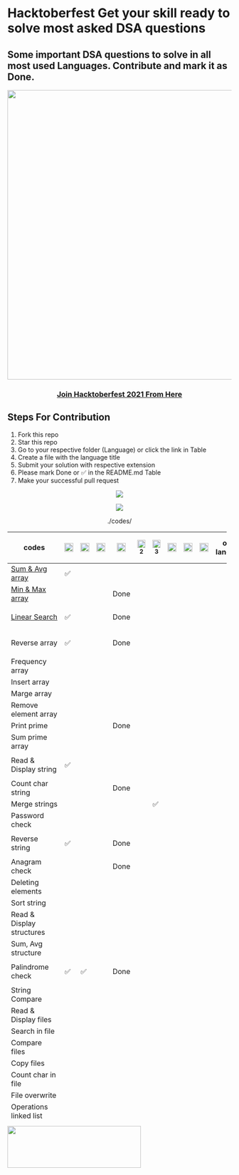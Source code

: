 # Hacktoberfest Get your skill ready to solve most asked DSA questions

## Some important DSA questions to solve in all most used Languages. Contribute and mark it as Done.

<p align="center"><img width="650"  src="https://codothon.com/wp-content/uploads/2022/10/Hacktoberfest-Time-to-Hack-Codothon.jpg"></p>

<h3 align="center">
    <a href="https://hacktoberfest.com/">
        Join Hacktoberfest 2021 From Here 
    </a>
</h3>

<h2 dir="auto">Steps For Contribution</h2>
<ol>
 	<li>Fork this repo</li>
 	<li>Star this repo</li>
 	<li>Go to your respective folder (Language) or click the link in Table</li>
 	<li>Create a file with the language title</li>
 	<li>Submit your solution with respective extension</li>
  <li>Please mark Done or ✅ in the README.md Table</li>
 	<li>Make your successful pull request</li>
</ol>
<p align="center"><img src="https://user-images.githubusercontent.com/72184293/193462051-2ad7f0f5-74a4-4750-b2c8-efd843764f86.png"></p>
<p align="center"><img src="https://user-images.githubusercontent.com/72184293/193463115-48e05a71-89dd-4c2f-a341-8768278a2866.png"></p>

<div align="center">

./codes/

</div>
<table class="table table-bordered table-striped" style="width: 97.8485%; height: 1318px;">
<thead class="thead-dark">
<tr style="height: 70px;">
<th style="width: 28.5714%; height: 70px;" scope="col">codes</th>
<th class="text-center" style="width: 4.43349%; height: 70px;" scope="col"><img src="https://cdn.jsdelivr.net/npm/programming-languages-logos/src/c/c.png" height="20" /></th>
<th class="text-center" style="width: 6.07553%; height: 70px;" scope="col"><img src="https://cdn.jsdelivr.net/npm/programming-languages-logos/src/cpp/cpp.png" height="20" /></th>
<th class="text-center" style="width: 6.07553%; height: 70px;" scope="col"><img src="https://cdn.jsdelivr.net/npm/programming-languages-logos/src/csharp/csharp.png" height="20" /></th>
<th class="text-center" style="width: 6.07553%; height: 70px;" scope="col"><img src="https://cdn.jsdelivr.net/npm/programming-languages-logos/src/java/java.png" height="20" /></th>
<th class="text-center" style="width: 6.56814%; height: 70px;" scope="col"><img src="https://cdn.jsdelivr.net/npm/programming-languages-logos/src/python/python.png" height="18" />
<sub>2</sub></th>
<th class="text-center" style="width: 6.56814%; height: 70px;" scope="col"><img src="https://cdn.jsdelivr.net/npm/programming-languages-logos/src/python/python.png" height="18" />
<sub>3</sub></th>
<th class="text-center" style="width: 6.07553%; height: 70px;" scope="col"><img src="https://cdn.jsdelivr.net/npm/programming-languages-logos/src/go/go.png" height="20" /></th>
<th class="text-center" style="width: 6.07553%; height: 70px;" scope="col"><img src="https://cdn.jsdelivr.net/npm/programming-languages-logos/src/javascript/javascript.png" height="20" /></th>
<th class="text-center" style="width: 6.07553%; height: 70px;" scope="col"><img src="https://cdn.jsdelivr.net/npm/programming-languages-logos/src/typescript/typescript.png" height="20" /></th>
<th class="text-center" style="width: 13.3005%; height: 70px;" scope="col">other language</th>
</tr>
</thead>
<tbody>
<tr style="height: 24px;">
<td style="width: 28.5714%; height: 24px;"><a href="./Sum &amp; Avg">Sum &amp; Avg array</a></td>
<td class="text-center" style="width: 4.43349%; height: 24px;">✅</td>
<td class="text-center" style="width: 6.07553%; height: 24px;"></td>
<td class="text-center" style="width: 6.07553%; height: 24px;"></td>
<td class="text-center" style="width: 6.07553%; height: 24px;"></td>
<td class="text-center" style="width: 6.56814%; height: 24px;"></td>
<td class="text-center" style="width: 6.56814%; height: 24px;"></td>
<td class="text-center" style="width: 6.07553%; height: 24px;"></td>
<td class="text-center" style="width: 6.07553%; height: 24px;"></td>
<td class="text-center" style="width: 6.07553%; height: 24px;"></td>
<td class="text-center" style="width: 13.3005%; height: 24px;"></td>
</tr>
<tr style="height: 24px;">
<td style="width: 28.5714%; height: 24px;"><a href="./Min &amp; Max">Min &amp; Max array</a></td>
<td class="text-center" style="width: 4.43349%; height: 24px;"></td>
<td class="text-center" style="width: 6.07553%; height: 24px;"></td>
<td class="text-center" style="width: 6.07553%; height: 24px;"></td>
<td class="text-center" style="width: 6.07553%; height: 24px;">Done</td>
<td class="text-center" style="width: 6.56814%; height: 24px;"></td>
<td class="text-center" style="width: 6.56814%; height: 24px;"></td>
<td class="text-center" style="width: 6.07553%; height: 24px;"></td>
<td class="text-center" style="width: 6.07553%; height: 24px;"></td>
<td class="text-center" style="width: 6.07553%; height: 24px;"></td>
<td class="text-center" style="width: 13.3005%; height: 24px;"></td>
</tr>
<tr style="height: 24px;">
<td style="width: 28.5714%; height: 24px;"><a href="./Linear Search">Linear Search</a></td>
<td class="text-center" style="width: 4.43349%; height: 24px;"><p>✅</p></td>
<td class="text-center" style="width: 6.07553%; height: 24px;"></td>
<td class="text-center" style="width: 6.07553%; height: 24px;"></td>
<td class="text-center" style="width: 6.07553%; height: 24px;">Done</td>
<td class="text-center" style="width: 6.56814%; height: 24px;"></td>
<td class="text-center" style="width: 6.56814%; height: 24px;"></td>
<td class="text-center" style="width: 6.07553%; height: 24px;"></td>
<td class="text-center" style="width: 6.07553%; height: 24px;"></td>
<td class="text-center" style="width: 6.07553%; height: 24px;"></td>
<td class="text-center" style="width: 13.3005%; height: 24px;"></td>
</tr>
<tr style="height: 24px;">
<td style="width: 28.5714%; height: 24px;">Reverse array</td>
<td class="text-center" style="width: 4.43349%; height: 24px;"><p>✅</p></td>
<td class="text-center" style="width: 6.07553%; height: 24px;"></td>
<td class="text-center" style="width: 6.07553%; height: 24px;"></td>
<td class="text-center" style="width: 6.07553%; height: 24px;">Done</td>
<td class="text-center" style="width: 6.56814%; height: 24px;"></td>
<td class="text-center" style="width: 6.56814%; height: 24px;"></td>
<td class="text-center" style="width: 6.07553%; height: 24px;"></td>
<td class="text-center" style="width: 6.07553%; height: 24px;"></td>
<td class="text-center" style="width: 6.07553%; height: 24px;"></td>
<td class="text-center" style="width: 13.3005%; height: 24px;"></td>
</tr>
<tr style="height: 24px;">
<td style="width: 28.5714%; height: 24px;">Frequency array</td>
<td class="text-center" style="width: 4.43349%; height: 24px;"></td>
<td class="text-center" style="width: 6.07553%; height: 24px;"></td>
<td class="text-center" style="width: 6.07553%; height: 24px;"></td>
<td class="text-center" style="width: 6.07553%; height: 24px;"></td>
<td class="text-center" style="width: 6.56814%; height: 24px;"></td>
<td class="text-center" style="width: 6.56814%; height: 24px;"></td>
<td class="text-center" style="width: 6.07553%; height: 24px;"></td>
<td class="text-center" style="width: 6.07553%; height: 24px;"></td>
<td class="text-center" style="width: 6.07553%; height: 24px;"></td>
<td class="text-center" style="width: 13.3005%; height: 24px;"></td>
</tr>
<tr style="height: 24px;">
<td style="width: 28.5714%; height: 24px;">Insert array</td>
<td class="text-center" style="width: 4.43349%; height: 24px;"></td>
<td class="text-center" style="width: 6.07553%; height: 24px;"></td>
<td class="text-center" style="width: 6.07553%; height: 24px;"></td>
<td class="text-center" style="width: 6.07553%; height: 24px;"></td>
<td class="text-center" style="width: 6.56814%; height: 24px;"></td>
<td class="text-center" style="width: 6.56814%; height: 24px;"></td>
<td class="text-center" style="width: 6.07553%; height: 24px;"></td>
<td class="text-center" style="width: 6.07553%; height: 24px;"></td>
<td class="text-center" style="width: 6.07553%; height: 24px;"></td>
<td class="text-center" style="width: 13.3005%; height: 24px;"></td>
</tr>
<tr style="height: 24px;">
<td style="width: 28.5714%; height: 24px;">Marge array</td>
<td class="text-center" style="width: 4.43349%; height: 24px;"></td>
<td class="text-center" style="width: 6.07553%; height: 24px;"></td>
<td class="text-center" style="width: 6.07553%; height: 24px;"></td>
<td class="text-center" style="width: 6.07553%; height: 24px;"></td>
<td class="text-center" style="width: 6.56814%; height: 24px;"></td>
<td class="text-center" style="width: 6.56814%; height: 24px;"></td>
<td class="text-center" style="width: 6.07553%; height: 24px;"></td>
<td class="text-center" style="width: 6.07553%; height: 24px;"></td>
<td class="text-center" style="width: 6.07553%; height: 24px;"></td>
<td class="text-center" style="width: 13.3005%; height: 24px;"></td>
</tr>
<tr style="height: 24px;">
<td style="width: 28.5714%; height: 24px;">Remove element array</td>
<td class="text-center" style="width: 4.43349%; height: 24px;"></td>
<td class="text-center" style="width: 6.07553%; height: 24px;"></td>
<td class="text-center" style="width: 6.07553%; height: 24px;"></td>
<td class="text-center" style="width: 6.07553%; height: 24px;"></td>
<td class="text-center" style="width: 6.56814%; height: 24px;"></td>
<td class="text-center" style="width: 6.56814%; height: 24px;"></td>
<td class="text-center" style="width: 6.07553%; height: 24px;"></td>
<td class="text-center" style="width: 6.07553%; height: 24px;"></td>
<td class="text-center" style="width: 6.07553%; height: 24px;"></td>
<td class="text-center" style="width: 13.3005%; height: 24px;"></td>
</tr>
<tr style="height: 24px;">
<td style="width: 28.5714%; height: 24px;">Print prime</td>
<td class="text-center" style="width: 4.43349%; height: 24px;"></td>
<td class="text-center" style="width: 6.07553%; height: 24px;"></td>
<td class="text-center" style="width: 6.07553%; height: 24px;"></td>
<td class="text-center" style="width: 6.07553%; height: 24px;">Done</td>
<td class="text-center" style="width: 6.56814%; height: 24px;"></td>
<td class="text-center" style="width: 6.56814%; height: 24px;"></td>
<td class="text-center" style="width: 6.07553%; height: 24px;"></td>
<td class="text-center" style="width: 6.07553%; height: 24px;"></td>
<td class="text-center" style="width: 6.07553%; height: 24px;"></td>
<td class="text-center" style="width: 13.3005%; height: 24px;"></td>
</tr>
<tr style="height: 24px;">
<td style="width: 28.5714%; height: 24px;">Sum prime array</td>
<td class="text-center" style="width: 4.43349%; height: 24px;"></td>
<td class="text-center" style="width: 6.07553%; height: 24px;"></td>
<td class="text-center" style="width: 6.07553%; height: 24px;"></td>
<td class="text-center" style="width: 6.07553%; height: 24px;"></td>
<td class="text-center" style="width: 6.56814%; height: 24px;"></td>
<td class="text-center" style="width: 6.56814%; height: 24px;"></td>
<td class="text-center" style="width: 6.07553%; height: 24px;"></td>
<td class="text-center" style="width: 6.07553%; height: 24px;"></td>
<td class="text-center" style="width: 6.07553%; height: 24px;"></td>
<td class="text-center" style="width: 13.3005%; height: 24px;"></td>
</tr>
<tr style="height: 24px;">
<td style="width: 28.5714%; height: 24px;">Read &amp; Display string</td>
<td class="text-center" style="width: 4.43349%; height: 24px;"><p>✅</p></td>
<td class="text-center" style="width: 6.07553%; height: 24px;"></td>
<td class="text-center" style="width: 6.07553%; height: 24px;"></td>
<td class="text-center" style="width: 6.07553%; height: 24px;"></td>
<td class="text-center" style="width: 6.56814%; height: 24px;"></td>
<td class="text-center" style="width: 6.56814%; height: 24px;"></td>
<td class="text-center" style="width: 6.07553%; height: 24px;"></td>
<td class="text-center" style="width: 6.07553%; height: 24px;"></td>
<td class="text-center" style="width: 6.07553%; height: 24px;"></td>
<td class="text-center" style="width: 13.3005%; height: 24px;"></td>
</tr>
<tr style="height: 24px;">
<td style="width: 28.5714%; height: 24px;">Count char string</td>
<td class="text-center" style="width: 4.43349%; height: 24px;"></td>
<td class="text-center" style="width: 6.07553%; height: 24px;"></td>
<td class="text-center" style="width: 6.07553%; height: 24px;"></td>
<td class="text-center" style="width: 6.07553%; height: 24px;">Done</td>
<td class="text-center" style="width: 6.56814%; height: 24px;"></td>
<td class="text-center" style="width: 6.56814%; height: 24px;"></td>
<td class="text-center" style="width: 6.07553%; height: 24px;"></td>
<td class="text-center" style="width: 6.07553%; height: 24px;"></td>
<td class="text-center" style="width: 6.07553%; height: 24px;"></td>
<td class="text-center" style="width: 13.3005%; height: 24px;"></td>
</tr>
<tr style="height: 24px;">
<td style="width: 28.5714%; height: 24px;">Merge strings</td>
<td class="text-center" style="width: 4.43349%; height: 24px;"></td>
<td class="text-center" style="width: 6.07553%; height: 24px;"></td>
<td class="text-center" style="width: 6.07553%; height: 24px;"></td>
<td class="text-center" style="width: 6.07553%; height: 24px;"></td>
<td class="text-center" style="width: 6.56814%; height: 24px;"></td>
<td class="text-center" style="width: 6.56814%; height: 24px;">✅</td>
<td class="text-center" style="width: 6.07553%; height: 24px;"></td>
<td class="text-center" style="width: 6.07553%; height: 24px;"></td>
<td class="text-center" style="width: 6.07553%; height: 24px;"></td>
<td class="text-center" style="width: 13.3005%; height: 24px;"></td>
</tr>
<tr style="height: 24px;">
<td style="width: 28.5714%; height: 24px;">Password check</td>
<td class="text-center" style="width: 4.43349%; height: 24px;"></td>
<td class="text-center" style="width: 6.07553%; height: 24px;"></td>
<td class="text-center" style="width: 6.07553%; height: 24px;"></td>
<td class="text-center" style="width: 6.07553%; height: 24px;"></td>
<td class="text-center" style="width: 6.56814%; height: 24px;"></td>
<td class="text-center" style="width: 6.56814%; height: 24px;"></td>
<td class="text-center" style="width: 6.07553%; height: 24px;"></td>
<td class="text-center" style="width: 6.07553%; height: 24px;"></td>
<td class="text-center" style="width: 6.07553%; height: 24px;"></td>
<td class="text-center" style="width: 13.3005%; height: 24px;"></td>
</tr>
<tr style="height: 24px;">
<td style="width: 28.5714%; height: 24px;">Reverse string</td>
<td class="text-center" style="width: 4.43349%; height: 24px;"> <p>✅</p></td>
<td class="text-center" style="width: 6.07553%; height: 24px;"></td>
<td class="text-center" style="width: 6.07553%; height: 24px;"></td>
<td class="text-center" style="width: 6.07553%; height: 24px;">Done</td>
<td class="text-center" style="width: 6.56814%; height: 24px;"></td>
<td class="text-center" style="width: 6.56814%; height: 24px;"></td>
<td class="text-center" style="width: 6.07553%; height: 24px;"></td>
<td class="text-center" style="width: 6.07553%; height: 24px;"></td>
<td class="text-center" style="width: 6.07553%; height: 24px;"></td>
<td class="text-center" style="width: 13.3005%; height: 24px;"></td>
</tr>
<tr style="height: 24px;">
<td style="width: 28.5714%; height: 24px;">Anagram check</td>
<td class="text-center" style="width: 4.43349%; height: 24px;"></td>
<td class="text-center" style="width: 6.07553%; height: 24px;"></td>
<td class="text-center" style="width: 6.07553%; height: 24px;"></td>
<td class="text-center" style="width: 6.07553%; height: 24px;">Done</td>
<td class="text-center" style="width: 6.56814%; height: 24px;"></td>
<td class="text-center" style="width: 6.56814%; height: 24px;"></td>
<td class="text-center" style="width: 6.07553%; height: 24px;"></td>
<td class="text-center" style="width: 6.07553%; height: 24px;"></td>
<td class="text-center" style="width: 6.07553%; height: 24px;"></td>
<td class="text-center" style="width: 13.3005%; height: 24px;"></td>
</tr>
<tr style="height: 24px;">
<td style="width: 28.5714%; height: 24px;">Deleting elements</td>
<td class="text-center" style="width: 4.43349%; height: 24px;"></td>
<td class="text-center" style="width: 6.07553%; height: 24px;"></td>
<td class="text-center" style="width: 6.07553%; height: 24px;"></td>
<td class="text-center" style="width: 6.07553%; height: 24px;"></td>
<td class="text-center" style="width: 6.56814%; height: 24px;"></td>
<td class="text-center" style="width: 6.56814%; height: 24px;"></td>
<td class="text-center" style="width: 6.07553%; height: 24px;"></td>
<td class="text-center" style="width: 6.07553%; height: 24px;"></td>
<td class="text-center" style="width: 6.07553%; height: 24px;"></td>
<td class="text-center" style="width: 13.3005%; height: 24px;"></td>
</tr>
<tr style="height: 24px;">
<td style="width: 28.5714%; height: 24px;">Sort string</td>
<td class="text-center" style="width: 4.43349%; height: 24px;"></td>
<td class="text-center" style="width: 6.07553%; height: 24px;"></td>
<td class="text-center" style="width: 6.07553%; height: 24px;"></td>
<td class="text-center" style="width: 6.07553%; height: 24px;"></td>
<td class="text-center" style="width: 6.56814%; height: 24px;"></td>
<td class="text-center" style="width: 6.56814%; height: 24px;"></td>
<td class="text-center" style="width: 6.07553%; height: 24px;"></td>
<td class="text-center" style="width: 6.07553%; height: 24px;"></td>
<td class="text-center" style="width: 6.07553%; height: 24px;"></td>
<td class="text-center" style="width: 13.3005%; height: 24px;"></td>
</tr>
<tr style="height: 48px;">
<td style="width: 28.5714%; height: 48px;">Read &amp; Display structures</td>
<td class="text-center" style="width: 4.43349%; height: 48px;"></td>
<td class="text-center" style="width: 6.07553%; height: 48px;"></td>
<td class="text-center" style="width: 6.07553%; height: 48px;"></td>
<td class="text-center" style="width: 6.07553%; height: 48px;"></td>
<td class="text-center" style="width: 6.56814%; height: 48px;"></td>
<td class="text-center" style="width: 6.56814%; height: 48px;"></td>
<td class="text-center" style="width: 6.07553%; height: 48px;"></td>
<td class="text-center" style="width: 6.07553%; height: 48px;"></td>
<td class="text-center" style="width: 6.07553%; height: 48px;"></td>
<td class="text-center" style="width: 13.3005%; height: 48px;"></td>
</tr>
<tr style="height: 24px;">
<td style="width: 28.5714%; height: 24px;">Sum, Avg structure</td>
<td class="text-center" style="width: 4.43349%; height: 24px;"></td>
<td class="text-center" style="width: 6.07553%; height: 24px;"></td>
<td class="text-center" style="width: 6.07553%; height: 24px;"></td>
<td class="text-center" style="width: 6.07553%; height: 24px;"></td>
<td class="text-center" style="width: 6.56814%; height: 24px;"></td>
<td class="text-center" style="width: 6.56814%; height: 24px;"></td>
<td class="text-center" style="width: 6.07553%; height: 24px;"></td>
<td class="text-center" style="width: 6.07553%; height: 24px;"></td>
<td class="text-center" style="width: 6.07553%; height: 24px;"></td>
<td class="text-center" style="width: 13.3005%; height: 24px;"></td>
</tr>
<tr style="height: 24px;">
<td style="width: 28.5714%; height: 24px;">Palindrome check</td>
    <td class="text-center" style="width: 4.43349%; height: 24px;"><p>✅</p></td>
<td class="text-center" style="width: 6.07553%; height: 24px;"><p>✅</p></td>
<td class="text-center" style="width: 6.07553%; height: 24px;"></td>
<td class="text-center" style="width: 6.07553%; height: 24px;">Done</td>
<td class="text-center" style="width: 6.56814%; height: 24px;"></td>
<td class="text-center" style="width: 6.56814%; height: 24px;"></td>
<td class="text-center" style="width: 6.07553%; height: 24px;"></td>
<td class="text-center" style="width: 6.07553%; height: 24px;"></td>
<td class="text-center" style="width: 6.07553%; height: 24px;"></td>
<td class="text-center" style="width: 13.3005%; height: 24px;"></td>
</tr>
<tr style="height: 24px;">
<td style="width: 28.5714%; height: 24px;">String Compare</td>
<td class="text-center" style="width: 4.43349%; height: 24px;"></td>
<td class="text-center" style="width: 6.07553%; height: 24px;"></td>
<td class="text-center" style="width: 6.07553%; height: 24px;"></td>
<td class="text-center" style="width: 6.07553%; height: 24px;"></td>
<td class="text-center" style="width: 6.56814%; height: 24px;"></td>
<td class="text-center" style="width: 6.56814%; height: 24px;"></td>
<td class="text-center" style="width: 6.07553%; height: 24px;"></td>
<td class="text-center" style="width: 6.07553%; height: 24px;"></td>
<td class="text-center" style="width: 6.07553%; height: 24px;"></td>
<td class="text-center" style="width: 13.3005%; height: 24px;"></td>
</tr>
<tr style="height: 24px;">
<td style="width: 28.5714%; height: 24px;">Read &amp; Display files</td>
<td class="text-center" style="width: 4.43349%; height: 24px;"></td>
<td class="text-center" style="width: 6.07553%; height: 24px;"></td>
<td class="text-center" style="width: 6.07553%; height: 24px;"></td>
<td class="text-center" style="width: 6.07553%; height: 24px;"></td>
<td class="text-center" style="width: 6.56814%; height: 24px;"></td>
<td class="text-center" style="width: 6.56814%; height: 24px;"></td>
<td class="text-center" style="width: 6.07553%; height: 24px;"></td>
<td class="text-center" style="width: 6.07553%; height: 24px;"></td>
<td class="text-center" style="width: 6.07553%; height: 24px;"></td>
<td class="text-center" style="width: 13.3005%; height: 24px;"></td>
</tr>
<tr style="height: 24px;">
<td style="width: 28.5714%; height: 24px;">Search in file</td>
<td class="text-center" style="width: 4.43349%; height: 24px;"></td>
<td class="text-center" style="width: 6.07553%; height: 24px;"></td>
<td class="text-center" style="width: 6.07553%; height: 24px;"></td>
<td class="text-center" style="width: 6.07553%; height: 24px;"></td>
<td class="text-center" style="width: 6.56814%; height: 24px;"></td>
<td class="text-center" style="width: 6.56814%; height: 24px;"></td>
<td class="text-center" style="width: 6.07553%; height: 24px;"></td>
<td class="text-center" style="width: 6.07553%; height: 24px;"></td>
<td class="text-center" style="width: 6.07553%; height: 24px;"></td>
<td class="text-center" style="width: 13.3005%; height: 24px;"></td>
</tr>
<tr style="height: 24px;">
<td style="width: 28.5714%; height: 24px;">Compare files</td>
<td class="text-center" style="width: 4.43349%; height: 24px;"></td>
<td class="text-center" style="width: 6.07553%; height: 24px;"></td>
<td class="text-center" style="width: 6.07553%; height: 24px;"></td>
<td class="text-center" style="width: 6.07553%; height: 24px;"></td>
<td class="text-center" style="width: 6.56814%; height: 24px;"></td>
<td class="text-center" style="width: 6.56814%; height: 24px;"></td>
<td class="text-center" style="width: 6.07553%; height: 24px;"></td>
<td class="text-center" style="width: 6.07553%; height: 24px;"></td>
<td class="text-center" style="width: 6.07553%; height: 24px;"></td>
<td class="text-center" style="width: 13.3005%; height: 24px;"></td>
</tr>
<tr style="height: 24px;">
<td style="width: 28.5714%; height: 24px;">Copy files</td>
<td class="text-center" style="width: 4.43349%; height: 24px;"></td>
<td class="text-center" style="width: 6.07553%; height: 24px;"></td>
<td class="text-center" style="width: 6.07553%; height: 24px;"></td>
<td class="text-center" style="width: 6.07553%; height: 24px;"></td>
<td class="text-center" style="width: 6.56814%; height: 24px;"></td>
<td class="text-center" style="width: 6.56814%; height: 24px;"></td>
<td class="text-center" style="width: 6.07553%; height: 24px;"></td>
<td class="text-center" style="width: 6.07553%; height: 24px;"></td>
<td class="text-center" style="width: 6.07553%; height: 24px;"></td>
<td class="text-center" style="width: 13.3005%; height: 24px;"></td>
</tr>
<tr style="height: 24px;">
<td style="width: 28.5714%; height: 24px;">Count char in file</td>
<td class="text-center" style="width: 4.43349%; height: 24px;"></td>
<td class="text-center" style="width: 6.07553%; height: 24px;"></td>
<td class="text-center" style="width: 6.07553%; height: 24px;"></td>
<td class="text-center" style="width: 6.07553%; height: 24px;"></td>
<td class="text-center" style="width: 6.56814%; height: 24px;"></td>
<td class="text-center" style="width: 6.56814%; height: 24px;"></td>
<td class="text-center" style="width: 6.07553%; height: 24px;"></td>
<td class="text-center" style="width: 6.07553%; height: 24px;"></td>
<td class="text-center" style="width: 6.07553%; height: 24px;"></td>
<td class="text-center" style="width: 13.3005%; height: 24px;"></td>
</tr>
<tr style="height: 24px;">
<td style="width: 28.5714%; height: 24px;">File overwrite</td>
<td class="text-center" style="width: 4.43349%; height: 24px;"></td>
<td class="text-center" style="width: 6.07553%; height: 24px;"></td>
<td class="text-center" style="width: 6.07553%; height: 24px;"></td>
<td class="text-center" style="width: 6.07553%; height: 24px;"></td>
<td class="text-center" style="width: 6.56814%; height: 24px;"></td>
<td class="text-center" style="width: 6.56814%; height: 24px;"></td>
<td class="text-center" style="width: 6.07553%; height: 24px;"></td>
<td class="text-center" style="width: 6.07553%; height: 24px;"></td>
<td class="text-center" style="width: 6.07553%; height: 24px;"></td>
<td class="text-center" style="width: 13.3005%; height: 24px;"></td>
</tr>
<tr style="height: 24px;">
<td style="width: 28.5714%; height: 24px;">Operations linked list</td>
<td class="text-center" style="width: 4.43349%; height: 24px;"></td>
<td class="text-center" style="width: 6.07553%; height: 24px;"></td>
<td class="text-center" style="width: 6.07553%; height: 24px;"></td>
<td class="text-center" style="width: 6.07553%; height: 24px;"></td>
<td class="text-center" style="width: 6.56814%; height: 24px;"></td>
<td class="text-center" style="width: 6.56814%; height: 24px;"></td>
<td class="text-center" style="width: 6.07553%; height: 24px;"></td>
<td class="text-center" style="width: 6.07553%; height: 24px;"></td>
<td class="text-center" style="width: 6.07553%; height: 24px;"></td>
<td class="text-center" style="width: 13.3005%; height: 24px;"></td>
</tr>
<tr style="height: 24px;">
<td style="width: 28.5714%; height: 24px;">insert at beg, end</td>
<td class="text-center" style="width: 4.43349%; height: 24px;"></td>
<td class="text-center" style="width: 6.07553%; height: 24px;"></td>
<td class="text-center" style="width: 6.07553%; height: 24px;"></td>
<td class="text-center" style="width: 6.07553%; height: 24px;"></td>
<td class="text-center" style="width: 6.56814%; height: 24px;"></td>
<td class="text-center" style="width: 6.56814%; height: 24px;"></td>
<td class="text-center" style="width: 6.07553%; height: 24px;"></td>
<td class="text-center" style="width: 6.07553%; height: 24px;"></td>
<td class="text-center" style="width: 6.07553%; height: 24px;"></td>
<td class="text-center" style="width: 13.3005%; height: 24px;"></td>
</tr>
<tr style="height: 24px;">
<td style="width: 28.5714%; height: 24px;">Delete at beg, end</td>
<td class="text-center" style="width: 4.43349%; height: 24px;"></td>
<td class="text-center" style="width: 6.07553%; height: 24px;"></td>
<td class="text-center" style="width: 6.07553%; height: 24px;"></td>
<td class="text-center" style="width: 6.07553%; height: 24px;"></td>
<td class="text-center" style="width: 6.56814%; height: 24px;"></td>
<td class="text-center" style="width: 6.56814%; height: 24px;"></td>
<td class="text-center" style="width: 6.07553%; height: 24px;"></td>
<td class="text-center" style="width: 6.07553%; height: 24px;"></td>
<td class="text-center" style="width: 6.07553%; height: 24px;"></td>
<td class="text-center" style="width: 13.3005%; height: 24px;"></td>
</tr>
<tr style="height: 24px;">
<td style="width: 28.5714%; height: 24px;">Insert &amp; Delete at pos</td>
<td class="text-center" style="width: 4.43349%; height: 24px;"></td>
<td class="text-center" style="width: 6.07553%; height: 24px;"></td>
<td class="text-center" style="width: 6.07553%; height: 24px;"></td>
<td class="text-center" style="width: 6.07553%; height: 24px;"></td>
<td class="text-center" style="width: 6.56814%; height: 24px;"></td>
<td class="text-center" style="width: 6.56814%; height: 24px;"></td>
<td class="text-center" style="width: 6.07553%; height: 24px;"></td>
<td class="text-center" style="width: 6.07553%; height: 24px;"></td>
<td class="text-center" style="width: 6.07553%; height: 24px;"></td>
<td class="text-center" style="width: 13.3005%; height: 24px;"></td>
</tr>
<tr style="height: 24px;">
<td style="width: 28.5714%; height: 24px;">Search &amp; count</td>
<td class="text-center" style="width: 4.43349%; height: 24px;"></td>
<td class="text-center" style="width: 6.07553%; height: 24px;"></td>
<td class="text-center" style="width: 6.07553%; height: 24px;"></td>
<td class="text-center" style="width: 6.07553%; height: 24px;"></td>
<td class="text-center" style="width: 6.56814%; height: 24px;"></td>
<td class="text-center" style="width: 6.56814%; height: 24px;"></td>
<td class="text-center" style="width: 6.07553%; height: 24px;"></td>
<td class="text-center" style="width: 6.07553%; height: 24px;"></td>
<td class="text-center" style="width: 6.07553%; height: 24px;"></td>
<td class="text-center" style="width: 13.3005%; height: 24px;"></td>
</tr>
<tr style="height: 24px;">
<td style="width: 28.5714%; height: 24px;">Doubly linked List</td>
<td class="text-center" style="width: 4.43349%; height: 24px;"></td>
<td class="text-center" style="width: 6.07553%; height: 24px;"></td>
<td class="text-center" style="width: 6.07553%; height: 24px;"></td>
<td class="text-center" style="width: 6.07553%; height: 24px;"></td>
<td class="text-center" style="width: 6.56814%; height: 24px;"></td>
<td class="text-center" style="width: 6.56814%; height: 24px;"></td>
<td class="text-center" style="width: 6.07553%; height: 24px;"></td>
<td class="text-center" style="width: 6.07553%; height: 24px;"></td>
<td class="text-center" style="width: 6.07553%; height: 24px;"></td>
<td class="text-center" style="width: 13.3005%; height: 24px;"></td>
</tr>
<tr style="height: 24px;">
<td style="width: 28.5714%; height: 24px;">Basic Operations Stacks</td>
<td class="text-center" style="width: 4.43349%; height: 24px;"></td>
<td class="text-center" style="width: 6.07553%; height: 24px;"></td>
<td class="text-center" style="width: 6.07553%; height: 24px;"></td>
<td class="text-center" style="width: 6.07553%; height: 24px;"></td>
<td class="text-center" style="width: 6.56814%; height: 24px;"></td>
<td class="text-center" style="width: 6.56814%; height: 24px;"></td>
<td class="text-center" style="width: 6.07553%; height: 24px;"></td>
<td class="text-center" style="width: 6.07553%; height: 24px;"></td>
<td class="text-center" style="width: 6.07553%; height: 24px;"></td>
<td class="text-center" style="width: 13.3005%; height: 24px;"></td>
</tr>
<tr style="height: 24px;">
<td style="width: 28.5714%; height: 24px;">Denomination</td>
<td class="text-center" style="width: 4.43349%; height: 24px;"></td>
<td class="text-center" style="width: 6.07553%; height: 24px;"></td>
<td class="text-center" style="width: 6.07553%; height: 24px;"></td>
<td class="text-center" style="width: 6.07553%; height: 24px;"></td>
<td class="text-center" style="width: 6.56814%; height: 24px;"></td>
<td class="text-center" style="width: 6.56814%; height: 24px;"></td>
<td class="text-center" style="width: 6.07553%; height: 24px;"></td>
<td class="text-center" style="width: 6.07553%; height: 24px;"></td>
<td class="text-center" style="width: 6.07553%; height: 24px;"></td>
<td class="text-center" style="width: 13.3005%; height: 24px;"></td>
</tr>
<tr style="height: 24px;">
<td style="width: 28.5714%; height: 24px;">Palindrome stack integer</td>
<td class="text-center" style="width: 4.43349%; height: 24px;"></td>
<td class="text-center" style="width: 6.07553%; height: 24px;"></td>
<td class="text-center" style="width: 6.07553%; height: 24px;"></td>
<td class="text-center" style="width: 6.07553%; height: 24px;"></td>
<td class="text-center" style="width: 6.56814%; height: 24px;"></td>
<td class="text-center" style="width: 6.56814%; height: 24px;"></td>
<td class="text-center" style="width: 6.07553%; height: 24px;"></td>
<td class="text-center" style="width: 6.07553%; height: 24px;"></td>
<td class="text-center" style="width: 6.07553%; height: 24px;"></td>
<td class="text-center" style="width: 13.3005%; height: 24px;"></td>
</tr>
<tr style="height: 24px;">
<td style="width: 28.5714%; height: 24px;">Palindrome stack string</td>
<td class="text-center" style="width: 4.43349%; height: 24px;"></td>
<td class="text-center" style="width: 6.07553%; height: 24px;"></td>
<td class="text-center" style="width: 6.07553%; height: 24px;"></td>
<td class="text-center" style="width: 6.07553%; height: 24px;"></td>
<td class="text-center" style="width: 6.56814%; height: 24px;"></td>
<td class="text-center" style="width: 6.56814%; height: 24px;"></td>
<td class="text-center" style="width: 6.07553%; height: 24px;"></td>
<td class="text-center" style="width: 6.07553%; height: 24px;"></td>
<td class="text-center" style="width: 6.07553%; height: 24px;"></td>
<td class="text-center" style="width: 13.3005%; height: 24px;"></td>
</tr>
<tr style="height: 24px;">
<td style="width: 28.5714%; height: 24px;">Infix to postfix</td>
<td class="text-center" style="width: 4.43349%; height: 24px;"></td>
<td class="text-center" style="width: 6.07553%; height: 24px;"></td>
<td class="text-center" style="width: 6.07553%; height: 24px;"></td>
<td class="text-center" style="width: 6.07553%; height: 24px;"></td>
<td class="text-center" style="width: 6.56814%; height: 24px;"></td>
<td class="text-center" style="width: 6.56814%; height: 24px;"></td>
<td class="text-center" style="width: 6.07553%; height: 24px;"></td>
<td class="text-center" style="width: 6.07553%; height: 24px;"></td>
<td class="text-center" style="width: 6.07553%; height: 24px;"></td>
<td class="text-center" style="width: 13.3005%; height: 24px;"></td>
</tr>
<tr style="height: 48px;">
<td style="width: 28.5714%; height: 48px;">Evaluate Postfix Expression</td>
<td class="text-center" style="width: 4.43349%; height: 48px;"></td>
<td class="text-center" style="width: 6.07553%; height: 48px;"></td>
<td class="text-center" style="width: 6.07553%; height: 48px;"></td>
<td class="text-center" style="width: 6.07553%; height: 48px;"></td>
<td class="text-center" style="width: 6.56814%; height: 48px;"></td>
<td class="text-center" style="width: 6.56814%; height: 48px;"></td>
<td class="text-center" style="width: 6.07553%; height: 48px;"></td>
<td class="text-center" style="width: 6.07553%; height: 48px;"></td>
<td class="text-center" style="width: 6.07553%; height: 48px;"></td>
<td class="text-center" style="width: 13.3005%; height: 48px;"></td>
</tr>
<tr style="height: 24px;">
<td style="width: 28.5714%; height: 24px;">Sorting queues</td>
<td class="text-center" style="width: 4.43349%; height: 24px;"></td>
<td class="text-center" style="width: 6.07553%; height: 24px;"></td>
<td class="text-center" style="width: 6.07553%; height: 24px;"></td>
<td class="text-center" style="width: 6.07553%; height: 24px;"></td>
<td class="text-center" style="width: 6.56814%; height: 24px;"></td>
<td class="text-center" style="width: 6.56814%; height: 24px;"></td>
<td class="text-center" style="width: 6.07553%; height: 24px;"></td>
<td class="text-center" style="width: 6.07553%; height: 24px;"></td>
<td class="text-center" style="width: 6.07553%; height: 24px;"></td>
<td class="text-center" style="width: 13.3005%; height: 24px;"></td>
</tr>
<tr style="height: 24px;">
<td style="width: 28.5714%; height: 24px;">Search, Count queues</td>
<td class="text-center" style="width: 4.43349%; height: 24px;"></td>
<td class="text-center" style="width: 6.07553%; height: 24px;"></td>
<td class="text-center" style="width: 6.07553%; height: 24px;"></td>
<td class="text-center" style="width: 6.07553%; height: 24px;"></td>
<td class="text-center" style="width: 6.56814%; height: 24px;"></td>
<td class="text-center" style="width: 6.56814%; height: 24px;"></td>
<td class="text-center" style="width: 6.07553%; height: 24px;"></td>
<td class="text-center" style="width: 6.07553%; height: 24px;"></td>
<td class="text-center" style="width: 6.07553%; height: 24px;"></td>
<td class="text-center" style="width: 13.3005%; height: 24px;"></td>
</tr>
<tr style="height: 24px;">
<td style="width: 28.5714%; height: 24px;">Inserting Queues</td>
<td class="text-center" style="width: 4.43349%; height: 24px;"></td>
<td class="text-center" style="width: 6.07553%; height: 24px;"></td>
<td class="text-center" style="width: 6.07553%; height: 24px;"></td>
<td class="text-center" style="width: 6.07553%; height: 24px;"></td>
<td class="text-center" style="width: 6.56814%; height: 24px;"></td>
<td class="text-center" style="width: 6.56814%; height: 24px;"></td>
<td class="text-center" style="width: 6.07553%; height: 24px;"></td>
<td class="text-center" style="width: 6.07553%; height: 24px;"></td>
<td class="text-center" style="width: 6.07553%; height: 24px;"></td>
<td class="text-center" style="width: 13.3005%; height: 24px;"></td>
</tr>
<tr style="height: 24px;">
<td style="width: 28.5714%; height: 24px;">Deleting queues</td>
<td class="text-center" style="width: 4.43349%; height: 24px;"></td>
<td class="text-center" style="width: 6.07553%; height: 24px;"></td>
<td class="text-center" style="width: 6.07553%; height: 24px;"></td>
<td class="text-center" style="width: 6.07553%; height: 24px;"></td>
<td class="text-center" style="width: 6.56814%; height: 24px;"></td>
<td class="text-center" style="width: 6.56814%; height: 24px;"></td>
<td class="text-center" style="width: 6.07553%; height: 24px;"></td>
<td class="text-center" style="width: 6.07553%; height: 24px;"></td>
<td class="text-center" style="width: 6.07553%; height: 24px;"></td>
<td class="text-center" style="width: 13.3005%; height: 24px;"></td>
</tr>
<tr style="height: 24px;">
<td style="width: 28.5714%; height: 24px;">Left View Binary Tree</td>
<td class="text-center" style="width: 4.43349%; height: 24px;"></td>
<td class="text-center" style="width: 6.07553%; height: 24px;"></td>
<td class="text-center" style="width: 6.07553%; height: 24px;"></td>
<td class="text-center" style="width: 6.07553%; height: 24px;"></td>
<td class="text-center" style="width: 6.56814%; height: 24px;"></td>
<td class="text-center" style="width: 6.56814%; height: 24px;"></td>
<td class="text-center" style="width: 6.07553%; height: 24px;"></td>
<td class="text-center" style="width: 6.07553%; height: 24px;"></td>
<td class="text-center" style="width: 6.07553%; height: 24px;"></td>
<td class="text-center" style="width: 13.3005%; height: 24px;"></td>
</tr>
<tr style="height: 24px;">
<td style="width: 28.5714%; height: 24px;">Top View Binary Tree</td>
<td class="text-center" style="width: 4.43349%; height: 24px;"></td>
<td class="text-center" style="width: 6.07553%; height: 24px;"></td>
<td class="text-center" style="width: 6.07553%; height: 24px;"></td>
<td class="text-center" style="width: 6.07553%; height: 24px;"></td>
<td class="text-center" style="width: 6.56814%; height: 24px;"></td>
<td class="text-center" style="width: 6.56814%; height: 24px;"></td>
<td class="text-center" style="width: 6.07553%; height: 24px;"></td>
<td class="text-center" style="width: 6.07553%; height: 24px;"></td>
<td class="text-center" style="width: 6.07553%; height: 24px;"></td>
<td class="text-center" style="width: 13.3005%; height: 24px;"></td>
</tr>
<tr style="height: 48px;">
<td style="width: 28.5714%; height: 48px;">Right View Binary Tree</td>
<td class="text-center" style="width: 4.43349%; height: 48px;"></td>
<td class="text-center" style="width: 6.07553%; height: 48px;"></td>
<td class="text-center" style="width: 6.07553%; height: 48px;"></td>
<td class="text-center" style="width: 6.07553%; height: 48px;"></td>
<td class="text-center" style="width: 6.56814%; height: 48px;"></td>
<td class="text-center" style="width: 6.56814%; height: 48px;"></td>
<td class="text-center" style="width: 6.07553%; height: 48px;"></td>
<td class="text-center" style="width: 6.07553%; height: 48px;"></td>
<td class="text-center" style="width: 6.07553%; height: 48px;"></td>
<td class="text-center" style="width: 13.3005%; height: 48px;"></td>
</tr>
<tr style="height: 48px;">
<td style="width: 28.5714%; height: 48px;">Bottom View Binary Tree</td>
<td class="text-center" style="width: 4.43349%; height: 48px;"></td>
<td class="text-center" style="width: 6.07553%; height: 48px;"></td>
<td class="text-center" style="width: 6.07553%; height: 48px;"></td>
<td class="text-center" style="width: 6.07553%; height: 48px;"></td>
<td class="text-center" style="width: 6.56814%; height: 48px;"></td>
<td class="text-center" style="width: 6.56814%; height: 48px;"></td>
<td class="text-center" style="width: 6.07553%; height: 48px;"></td>
<td class="text-center" style="width: 6.07553%; height: 48px;"></td>
<td class="text-center" style="width: 6.07553%; height: 48px;"></td>
<td class="text-center" style="width: 13.3005%; height: 48px;"></td>
</tr>
</tbody>
</table>

<div class="garnish short"><a href="https://codothon.com/hacktoberfest-time-to-hack-codothon/" target="_blank" rel="noopener"><img class="alignleft wp-image-9678 size-medium" src="https://www.factsprime.com/wp-content/uploads/2022/09/codothon-300x94.png" alt="" width="300" height="94" /></a></div>
